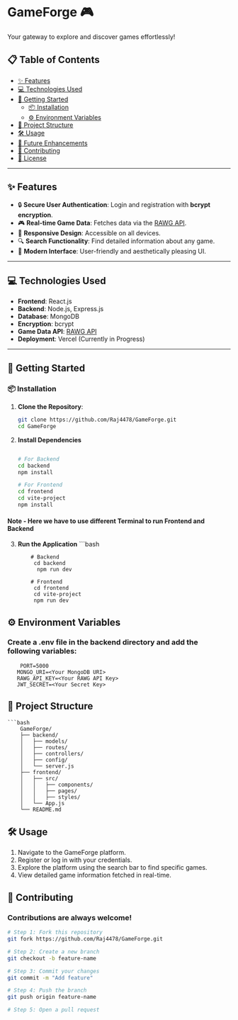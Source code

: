 # GameForge 🎮  
Your gateway to explore and discover games effortlessly!  

## 📋 Table of Contents  
- [✨ Features](#-features)  
- [💻 Technologies Used](#-technologies-used)  
- [🚀 Getting Started](#-getting-started)  
  - [📦 Installation](#-installation)  
  - [⚙️ Environment Variables](#-environment-variables)  
- [📁 Project Structure](#-project-structure)  
- [🛠️ Usage](#-usage)  
- [📅 Future Enhancements](#-future-enhancements)  
- [🤝 Contributing](#-contributing)  
- [📜 License](#-license)  

---

## ✨ Features  
- 🔒 **Secure User Authentication**: Login and registration with **bcrypt encryption**.  
- 🎮 **Real-time Game Data**: Fetches data via the [RAWG API](https://rawg.io/apidocs).  
- 📱 **Responsive Design**: Accessible on all devices.  
- 🔍 **Search Functionality**: Find detailed information about any game.  
- 🌟 **Modern Interface**: User-friendly and aesthetically pleasing UI.  

---

## 💻 Technologies Used  
- **Frontend**: React.js  
- **Backend**: Node.js, Express.js  
- **Database**: MongoDB  
- **Encryption**: bcrypt  
- **Game Data API**: [RAWG API](https://rawg.io/apidocs)  
- **Deployment**: Vercel (Currently in Progress)  

---

## 🚀 Getting Started  

### 📦 Installation  
1. **Clone the Repository**:  
      ```bash
   git clone https://github.com/Raj4478/GameForge.git
   cd GameForge

2. **Install Dependencies**
      ```bash

   # For Backend
    cd backend
    npm install

   # For Frontend
   cd frontend
   cd vite-project
   npm install

#### Note - Here we have to use different Terminal to run Frontend and Backend 

3. **Run the Application**
        ```bash

           # Backend
            cd backend
             npm run dev

           # Frontend
            cd frontend
            cd vite-project
            npm run dev


## ⚙️ Environment Variables

### Create a .env file in the backend directory and add the following variables:
   
      
   
        PORT=5000
       MONGO_URI=<Your MongoDB URI>
       RAWG_API_KEY=<Your RAWG API Key>
       JWT_SECRET=<Your Secret Key>

## 📁 Project Structure
    ```bash
        GameForge/
        ├── backend/
        │   ├── models/
        │   ├── routes/
        │   ├── controllers/
        │   ├── config/
        │   └── server.js
        ├── frontend/
        │   ├── src/
        │   │   ├── components/
        │   │   ├── pages/
        │   │   ├── styles/
        │   └── App.js
        └── README.md



## 🛠️ Usage
1. Navigate to the GameForge platform.
2. Register or log in with your credentials.
3. Explore the platform using the search bar to find specific games.
4. View detailed game information fetched in real-time.


## 🤝 Contributing
### Contributions are always welcome!


```bash
# Step 1: Fork this repository
git fork https://github.com/Raj4478/GameForge.git

# Step 2: Create a new branch
git checkout -b feature-name

# Step 3: Commit your changes
git commit -m "Add feature"

# Step 4: Push the branch
git push origin feature-name

# Step 5: Open a pull request

